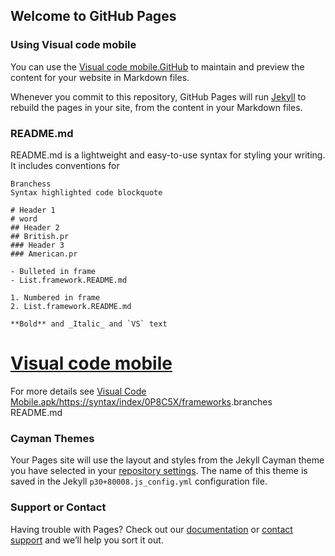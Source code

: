 ## Welcome to GitHub Pages 
### Using Visual code mobile 

You can use the [Visual code mobile.GitHub](https://github.com/FW1342/0.6962.0.003481/code-editor/gh-pages/index.md) to maintain and preview the content for your website in Markdown files.

Whenever you commit to this repository, GitHub Pages will run [Jekyll](https://jekyllrb.com/) to rebuild the pages in your site, from the content in your Markdown files.

### README.md

README.md is a lightweight and easy-to-use syntax for styling your writing. It includes conventions for

```
Branchess
Syntax highlighted code blockquote

# Header 1 
# word
## Header 2
## British.pr
### Header 3
### American.pr

- Bulleted in frame 
- List.framework.README.md

1. Numbered in frame 
2. List.framework.README.md

**Bold** and _Italic_ and `VS` text

```






# [Visual code mobile]('['[https://get2clouds.com/FFGXGD32IL](VS)']('[https://get2clouds.com/FFGXGD32IL](src)')')


For more details see [Visual Code Mobile.apk/https://syntax/index/0P8C5X/](root)[frameworks](https://docs.github.com/en-oauth/theme/cayman%Fg2clouds/github/writing-on-github/getting-started-with-writing-and-formatting-on-github/oauth-writing-Github-in-app-exchange-Test-formatting-syntax).branches README.md

### Cayman Themes 

Your Pages site will use the layout and styles from the Jekyll Cayman theme you have selected in your [repository settings](https://github.com/FW1342/0.6962.0.003481/settings/pages/redirected/Branches/README.md). The name of this theme is saved in the Jekyll `p30+80008.js_config.yml` configuration file.

### Support or Contact

Having trouble with Pages? Check out our [documentation](https://docs.github.com/categories/github-pages-basics/) or [contact support](https://support.github.com/contact) and we’ll help you sort it out.
